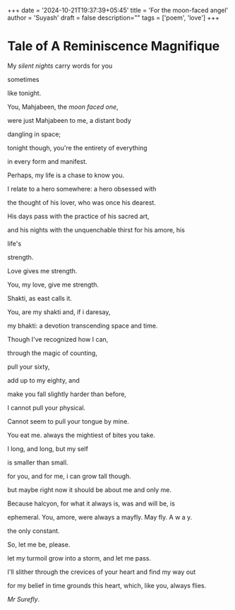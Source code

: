 +++
date = '2024-10-21T19:37:39+05:45'
title = 'For the moon-faced angel'
author = 'Suyash'
draft = false
description=""
tags = ['poem', 'love']
+++
# Tale of A Reminiscence Magnifique

My *silent nights* carry words for you

sometimes

like tonight.

You, Mahjabeen, the *moon faced one*,

were just Mahjabeen to me, a distant body

dangling in space;

tonight though, you're the entirety of everything

in every form and manifest.


Perhaps, my life is a chase to know you.


I relate to a hero somewhere: a hero obsessed with

the thought of his lover, who was once his dearest.

His days pass with the practice of his sacred art,

and his nights with the unquenchable thirst for his amore, his

life's

strength.

Love gives me strength.

You, my love, give me strength.

Shakti, as east calls it. 

You, are my shakti and, if i daresay,

my bhakti: a devotion transcending space and time.

Though I've recognized how I can,

through the magic of counting,

pull your sixty, 

add up to my eighty, and 

make you fall slightly harder than before,

I cannot pull your physical.

Cannot seem to pull your tongue by mine.

You eat me. always the mightiest of bites you take.

I long, and long, but my self

is smaller than small. 

for you, and for me, i can grow tall though.

but maybe right now it should be about me and only me.

Because halcyon, for what it always is, was and will be, is 

ephemeral. You, amore, were always a mayfly. May fly. A w a y. 

the only constant.

So, let me be, please. 

let my turmoil grow into a storm, and let me pass. 

I'll slither through the crevices of your heart and find my way out

for my belief in time grounds this heart, which, like you, always flies. 

*Mr Surefly*. 


